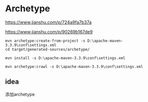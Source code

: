 # Archetype

https://www.jianshu.com/p/724a9fa7b37a

https://www.jianshu.com/p/90269b167de9

```
mvn archetype:create-from-project -s D:\apache-maven-3.3.9\conf\settings.xml
cd target/generated-sources/archetype/

mvn install -s D:\apache-maven-3.3.9\conf\settings.xml

mvn archetype:crawl -s D:\apache-maven-3.3.9\conf\settings.xml
```

## idea

添加archetype

